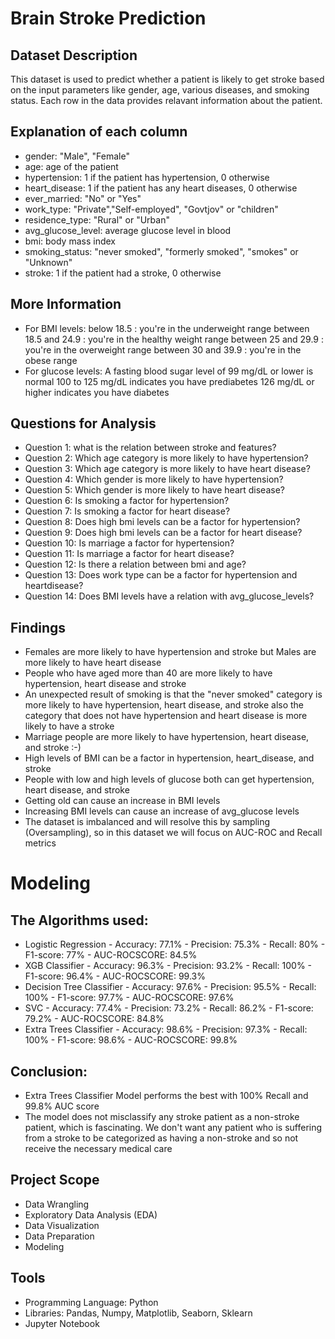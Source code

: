 # Brain Stroke Prediction
## Dataset Description
This dataset is used to predict whether a patient is likely to get stroke based on the input parameters like gender, age, various diseases, and smoking status. Each row in the data provides relavant information about the patient.

## Explanation of each column

- gender: "Male", "Female"
- age: age of the patient
- hypertension: 1 if the patient has hypertension, 0 otherwise
- heart_disease: 1 if the patient has any heart diseases, 0 otherwise
- ever_married: "No" or "Yes"
- work_type: "Private","Self-employed", "Govtjov" or "children"
- residence_type: "Rural" or "Urban"
- avg_glucose_level: average glucose level in blood
- bmi: body mass index
- smoking_status: "never smoked", "formerly smoked", "smokes" or "Unknown"
- stroke: 1 if the patient had a stroke, 0 otherwise

## More Information
- For BMI levels:
below 18.5 : you're in the underweight range
between 18.5 and 24.9 : you're in the healthy weight range
between 25 and 29.9 : you're in the overweight range
between 30 and 39.9 : you're in the obese range
- For glucose levels:
A fasting blood sugar level of 99 mg/dL or lower is normal
100 to 125 mg/dL indicates you have prediabetes
126 mg/dL or higher indicates you have diabetes

## Questions for Analysis

- Question 1: what is the relation between stroke and features?
- Question 2: Which age category is more likely to have hypertension?
- Question 3: Which age category is more likely to have heart disease?
- Question 4: Which gender is more likely to have hypertension?
- Question 5: Which gender is more likely to have heart disease?
- Question 6: Is smoking a factor for hypertension?
- Question 7: Is smoking a factor for heart disease?
- Question 8: Does high bmi levels can be a factor for hypertension?
- Question 9: Does high bmi levels can be a factor for heart disease?
- Question 10: Is marriage a factor for hypertension?
- Question 11: Is marriage a factor for heart disease?
- Question 12: Is there a relation between bmi and age?
- Question 13: Does work type can be a factor for hypertension and heartdisease?
- Question 14: Does BMI levels have a relation with avg_glucose_levels?

## Findings
- Females are more likely to have hypertension and stroke but Males are more likely to have heart disease
- People who have aged more than 40 are more likely to have hypertension, heart disease and stroke
- An unexpected result of smoking is that the "never smoked" category is more likely to have hypertension, heart disease, and stroke also the category that does not have hypertension and heart disease is more likely to have a stroke
- Marriage people are more likely to have hypertension, heart disease, and stroke :-)
- High levels of BMI can be a factor in hypertension, heart_disease, and stroke
- People with low and high levels of glucose both can get hypertension, heart disease, and stroke
- Getting old can cause an increase in BMI levels
- Increasing BMI levels can cause an increase of avg_glucose levels
- The dataset is imbalanced and will resolve this by sampling (Oversampling), so in this dataset we will focus on AUC-ROC and Recall metrics

# Modeling 
## The Algorithms used:

- Logistic Regression
      - Accuracy: 77.1% 
      - Precision: 75.3%
      - Recall: 80%
      - F1-score: 77%
      - AUC-ROCSCORE: 84.5%
- XGB Classifier
      - Accuracy: 96.3% 
      - Precision: 93.2%
      - Recall: 100%
      - F1-score: 96.4%
      - AUC-ROCSCORE: 99.3%
- Decision Tree Classifier
      - Accuracy: 97.6% 
      - Precision: 95.5%
      - Recall: 100%
      - F1-score: 97.7%
      - AUC-ROCSCORE: 97.6%
- SVC
      - Accuracy: 77.4% 
      - Precision: 73.2%
      - Recall: 86.2%
      - F1-score: 79.2%
      - AUC-ROCSCORE: 84.8%
- Extra Trees Classifier
      - Accuracy: 98.6% 
      - Precision: 97.3%
      - Recall: 100%
      - F1-score: 98.6%
      - AUC-ROCSCORE: 99.8%
      
## Conclusion:
- Extra Trees Classifier Model performs the best with 100% Recall and 99.8% AUC score
- The model does not misclassify any stroke patient as a non-stroke patient, which is fascinating. We don't want any patient who is suffering from a stroke to be categorized as having a non-stroke and so not receive the necessary medical care
## Project Scope
- Data Wrangling 
- Exploratory Data Analysis (EDA)
- Data Visualization 
- Data Preparation
- Modeling

## Tools
- Programming Language: Python
- Libraries: Pandas, Numpy, Matplotlib, Seaborn, Sklearn
- Jupyter Notebook
